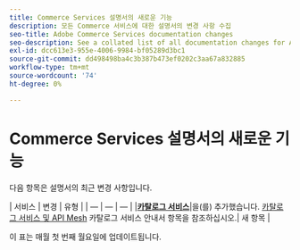 ```yaml
---
title: Commerce Services 설명서의 새로운 기능
description: 모든 Commerce 서비스에 대한 설명서의 변경 사항 수집
seo-title: Adobe Commerce Services documentation changes
seo-description: See a collated list of all documentation changes for Adobe Commerce Services and integration services.
exl-id: dcc613e3-955e-4006-9984-bf05289d3bc1
source-git-commit: dd498498ba4c3b387b473ef0202c3aa67a832885
workflow-type: tm+mt
source-wordcount: '74'
ht-degree: 0%

---
```


# Commerce Services 설명서의 새로운 기능

다음 항목은 설명서의 최근 변경 사항입니다.

| 서비스 | 변경 | 유형 | | — | — | — | |[**카탈로그 서비스**](https://experienceleague.adobe.com/docs/commerce-merchant-services/catalog-service/guide-overview.html)|을(를) 추가했습니다. [카탈로그 서비스 및 API Mesh](https://experienceleague.adobe.com/docs/commerce-merchant-services/catalog-service/mesh.html) 카탈로그 서비스 안내서 항목을 참조하십시오.| 새 항목 |

이 표는 매월 첫 번째 월요일에 업데이트됩니다.